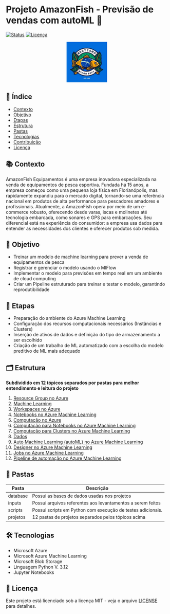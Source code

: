 # Projeto AmazonFish - Previsão de vendas com autoML 🎣

[![Status](https://img.shields.io/badge/status-em_desenvolvimento-yellow)](https://github.com/SEU_USUARIO/SEU_REPOSITORIO)
[![Licença](https://img.shields.io/badge/licença-MIT-blue)](https://github.com/SEU_USUARIO/SEU_REPOSITORIO/blob/main/LICENSE)

<div align="center">
  <img src="/images/projeto1_logo.jpeg" width="25%" alt="Capa do Projeto AmazonFish">
</div>

## 📝 Índice

*   [Contexto](#contexto)
*   [Objetivo](#objetivo)
*   [Etapas](#etapas)
*   [Estrutura](#estrutura)
*   [Pastas](#pastas)
*   [Tecnologias](#tecnologias)
*   [Contribuição](#contribuição)
*   [Licença](#licença)

## 📚 Contexto <a name="contexto"></a>

AmazonFish Equipamentos é uma empresa inovadora especializada na venda de equipamentos de pesca esportiva. Fundada há 15 anos, a empresa começou como uma pequena loja física em Florianópolis, mas rapidamente expandiu para o mercado digital, tornando-se uma referência nacional em produtos de alta performance para pescadores amadores e profissionais.
Atualmente, a AmazonFish opera por meio de um e-commerce robusto, oferecendo desde varas, iscas e molinetes até tecnologia embarcada, como sonares e GPS para embarcações. Seu diferencial está na experiência do consumidor: a empresa usa dados para entender as necessidades dos clientes e oferecer produtos sob medida.

## 🎯 Objetivo <a name="objetivo"></a>

  - Treinar um modelo de machine learning para prever a venda de equipamentos de pesca
  - Registrar e gerenciar o modelo usando o MlFlow
  - Implementar o modelo para previsões em tempo real em um ambiente de cloud computing
  - Criar um Pipeline estruturado para treinar e testar o modelo, garantindo reprodutibilidade

## 👣 Etapas <a name="etapas"></a>

- Preparação do ambiente do Azure Machine Learning
- Configuração dos recursos computacionais necessários (Instâncias e Clusters)
- Inserção de ativos de dados e definição do tipo de armazenamento a ser escolhido
- Criação de um trabalho de ML automatizado com a escolha do modelo preditivo de ML mais adequado

## 🗂️ Estrutura <a name="estrutura"></a>

<b> Subdividido em 12 tópicos separados por pastas para melhor entendimento e leitura do projeto </b>

1. [Resource Group no Azure](/projeto01_AmazonFish/01-Resource_Groups/Resource_group.md)
2. [Machine Learning](/projeto01_AmazonFish/02-Machine_Learning/Machine_Learning.md)
3. [Workspaces no Azure](/projeto01_AmazonFish/03-Workspaces/Workspaces.md)
4. [Notebooks no Azure Machine Learning](/projeto01_AmazonFish/04-Notebooks/Notebooks.md)
5. [Computação no Azure](/projeto01_AmazonFish/05-Computacao_Azure/ComputacaoAzure.md)
6. [Computação para Notebooks no Azure Machine Learning](/projeto01_AmazonFish/06-Computacao_Notebooks/ComputacaoNotebooks.md)
7. [Computação para Clusters no Azure Machine Learning](/projeto01_AmazonFish/07-Computacao_Clusters/ComputacaoClusters.md)
8. [Dados](/projeto01_AmazonFish/08-Dados/Dados.md)
9. [Auto Machine Learning (autoML) no Azure Machine Learning](/projeto01_AmazonFish/09-AutoML/AutoML.md)
10. [Designer no Azure Machine Learning](/projeto01_AmazonFish/10-Designer/Designer.md)
11. [Jobs no Azure Machine Learning](/projeto01_AmazonFish/11-Jobs/Jobs.md)
12. [Pipeline de automação no Azure Machine Learning](/projeto01_AmazonFish/12-Pipeline_Automacao/Pipeline.md)

## 📂 Pastas <a name="pastas"></a>

| Pasta     | Descrição                                                   |
| --------- | ----------------------------------------------------------- |
| database  | Possui as bases de dados usadas nos projetos                |
| inputs    | Possui arquivos referentes aos levantamentos a serem feitos |
| scripts   | Possui scripts em Python com execução de testes adicionais. |
| projetos  | 12 pastas de projetos separados pelos tópicos acima         |

## 🛠️ Tecnologias <a name="tecnologias"></a>

*   Microsoft Azure
*   Microsoft Azure Machine Learning
*   Microsoft Blob Storage
*   Linguagem Python V. 3.12
*   Jupyter Notebooks

## 📜 Licença <a name="licença"></a>

Este projeto está licenciado sob a licença MIT - veja o arquivo [LICENSE](LICENSE) para detalhes.